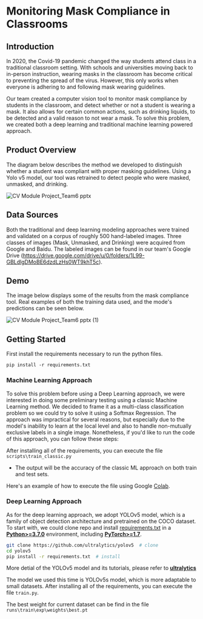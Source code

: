 # Monitoring Mask Compliance in Classrooms

## Introduction

In 2020, the Covid-19 pandemic changed the way students attend class in a traditional classroom setting. With schools and universities moving back to in-person instruction, wearing masks in the classroom has become critical to preventing the spread of the virus. However, this only works when everyone is adhering to and following mask wearing guidelines. 

Our team created a computer vision tool to monitor mask compliance by students in the classroom, and detect whether or not a student is wearing a mask. It also allows for certain common actions, such as drinking liquids, to be detected and a valid reason to not wear a mask. To solve this problem, we created both a deep learning and traditional machine learning powered approach.

## Product Overview

The diagram below describes the method we developed to distinguish whether a student was compliant with proper masking guidelines. Using a Yolo v5 model, our tool was retrained to detect people who were masked, unmasked, and drinking.

![CV Module Project_Team6 pptx](https://user-images.githubusercontent.com/31523376/153795005-e6da8b04-6889-44e3-91b7-f217af3dcac7.jpg)

## Data Sources

Both the traditional and deep learning modeling approaches were trained and validated on a corpus of roughly 500 hand-labeled images. Three classes of images (Mask, Unmasked, and Drinking) were acquired from Google and Baidu. The labeled images can be found in our team's Google Drive (https://drive.google.com/drive/u/0/folders/1L99-GBLdlgDMoBE6dzdLzHs0WT9khT5c).

## Demo

The image below displays some of the results from the mask compliance tool. Real examples of both the training data used, and the mode's predictions can be seen below.

![CV Module Project_Team6 pptx (1)](https://user-images.githubusercontent.com/31523376/153797963-a6a0759a-6291-4ad8-b822-0fd866e25df6.jpg)

## Getting Started

First install the requirements necessary to run the python files.

```
pip install -r requirements.txt
```

### Machine Learning Approach

To solve this problem before using a Deep Learning approach, we were interested in doing some preliminary testing using a classic Machine Learning method. We decided to frame it as a multi-class classification problem so we could try to solve it using a Softmax Regression. The approach was impractical for several reasons, but especially due to the model's inability to learn at the local level and also to handle non-mutually exclusive labels in a single image. Nonetheless, if you'd like to run the code of this approach, you can follow these steps:

After installing all of the requirements, you can execute the file `scripts\train_classic.py`

   * The output will be the accuracy of the classic ML approach on both train and test sets.

Here's an example of how to execute the file using Google [Colab](https://colab.research.google.com/drive/1GvT4BWaAg4-l8CiugQanq653XLqcyCby?usp=sharing).

### Deep Learning Approach

As for the deep learning approach, we adopt YOLOv5 model, which is a family of object detection architecture and pretrained on the COCO dataset. To start with, we could clone repo and install [requirements.txt](https://github.com/ultralytics/yolov5/blob/master/requirements.txt) in a
[**Python>=3.7.0**](https://www.python.org/) environment, including
[**PyTorch>=1.7**](https://pytorch.org/get-started/locally/).

```bash
git clone https://github.com/ultralytics/yolov5  # clone
cd yolov5
pip install -r requirements.txt  # install
```
More detial of the YOLOv5 model and its tutorials, please refer to [**ultralytics**](https://github.com/ultralytics/yolov5)

The model we used this time is YOLOv5s model, which is more adaptable to small datasets. After installing all of the requirements, you can execute the file `train.py`.

The best weight for current dataset can be find in the file `runs\train\exp\weights\best.pt`

